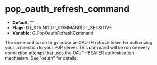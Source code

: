 # pop_oauth_refresh_command

- **Default**: ""
- **Flags**: DT_STRING|DT_COMMAND|DT_SENSITIVE
- **Variable**: C_PopOauthRefreshCommand

The command to run to generate an OAUTH refresh token for
authorizing your connection to your POP server.  This command will be
run on every connection attempt that uses the OAUTHBEARER authentication
mechanism.  See "oauth" for details.
